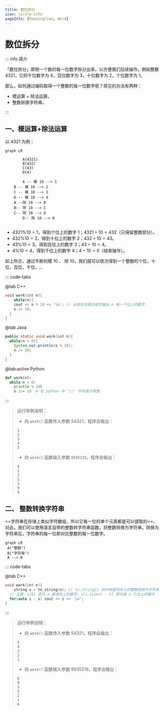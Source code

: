 ```yaml
---
title: 数位拆分
icon: circle-info
pageInfo: [ReadingTime, Word]
---
```




# 数位拆分

::: info 简介

「数位拆分」即把一个数的每一位数字拆分出来，以方便我们后续操作。例如整数 4321，它的千位数字为 4，百位数字为 3，十位数字为 2，个位数字为 1。

那么，如何通过编码取得一个整数的每一位数字呢？常见的办法有两种：

- 模运算 + 除法运算。
- 整数转换字符串。

:::

## 一、模运算+除法运算

以 $4321$ 为例：

```mermaid
graph LR

		A(4321)
		B(432)
		C(43)
		D(4)
		
		A -- 模 10 --> 1
    B -- 模 10 --> 2
    C -- 模 10 --> 3
    D -- 模 10 --> 4
    A --除 10 --> B
    B-- 除 10 --> C
    C-- 除 10 --> D
		D-- 除 10 --> 0
    
```

- $4321 \% 10 = 1$，得到个位上的数字 $1$；$4321 \div 10 = 432$（只保留整数部分）。
- $432 \% 10 = 2$，得到十位上的数字 $2$；$432 \div 10 = 43$。
- $43 \% 10 = 3$，得到百位上的数字 $3$；$43\div 10 = 4$。
- $4 \% 10 = 4$，得到千位上的数字 $4$；$4 \div 10 = 0$（结束操作）。

如上所示，通过不断的模 $10$ 、 除 $10$，我们就可以依次得到一个整数的个位，十位，百位，千位，$\dots$

::: code-tabs

@tab C++

```cpp
void work(int n){
	while(n){
    cout << n % 10 << '\n'; // 从低位到高位依次输出 n 每一个位上的数字
    n /= 10;
  }  
}
```

@tab Java

```java
public static void work(int n){
  while(n > 0){
  	System.out.println(n % 10);
    n /= 10;
  }
}
```

@tab:active Python

```python
def work(n):
  while n > 0:
    print(n % 10)
    n //= 10  # 在 python 中 "//" 符号表示取整 
```

:::

> 运行举例说明：
>
> - 向 `work()` 函数传入参数 $54321$，程序会输出：
>
> ```text
> 1
> 2
> 3
> 4
> 5
> ```
>
> - 向 `work()` 函数输入参数 `8935216`，程序会输出：
>
> ```text
> 6
> 1
> 2
> 5
> 3
> 9
> 8
> ```
>
> 

## 二、 整数转换字符串

==字符串在存储上类似字符数组，所以它每一位的单个元素都是可以提取的==。对此，我们可以使用语言自带的整数转字符串函数，将整数转换为字符串。转换为字符串后，字符串的每一位即对应整数的每一位数字。

```mermaid
graph LR
 A("整数") 
 B("字符串")
 A --> B
```

::: code-tabs

@tab C++

```cpp
void work(int n){
	string s = to_string(n); // to_string() 的作用是将传入的整数转换为字符串。
  // 注意：s[0] 表示 n 最高位上的数字，s[s.size() - 1] 表示是 n 个位上的数字 
  for(auto i : s) cout << i << '\n';
}
```

:::

> 运行举例说明：
>
> - 向 `work()` 函数传入参数 $54321$，程序会输出：
>
> ```text
> 5
> 4
> 3
> 2
> 1
> ```
>
> - 向 `work()` 函数输入参数 $8935216$，程序会输出：
>
> ```text
> 8
> 9
> 3
> 5
> 2
> 1
> 6
> ```

